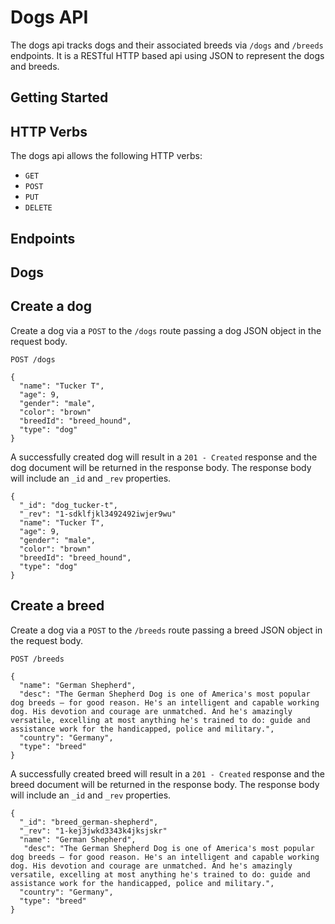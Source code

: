 # Dogs API

The dogs api tracks dogs and their associated breeds via `/dogs` and `/breeds` endpoints.  It is a RESTful HTTP based api using JSON to represent the dogs and breeds. 

## Getting Started

## HTTP Verbs

The dogs api allows the following HTTP verbs:

- `GET`
- `POST`
- `PUT`
- `DELETE`

## Endpoints

## Dogs

## Create a dog

Create a dog via a `POST` to the `/dogs` route passing a dog JSON object in the request body. 

```
POST /dogs

{
  "name": "Tucker T",
  "age": 9,
  "gender": "male",
  "color": "brown"
  "breedId": "breed_hound",
  "type": "dog"
}
```

A successfully created dog will result in a `201 - Created` response and the dog document will be returned in the response body.  The response body will include an `_id` and `_rev` properties.  

```
{
  "_id": "dog_tucker-t",
  "_rev": "1-sdklfjkl3492492iwjer9wu"
  "name": "Tucker T",
  "age": 9,
  "gender": "male",
  "color": "brown"
  "breedId": "breed_hound",
  "type": "dog"
}
```


## Create a breed

Create a dog via a `POST` to the `/breeds` route passing a breed JSON object in the request body. 

```
POST /breeds

{
  "name": "German Shepherd",
  "desc": "The German Shepherd Dog is one of America's most popular dog breeds — for good reason. He's an intelligent and capable working dog. His devotion and courage are unmatched. And he's amazingly versatile, excelling at most anything he's trained to do: guide and assistance work for the handicapped, police and military.",
  "country": "Germany",
  "type": "breed"
}
```

A successfully created breed will result in a `201 - Created` response and the breed document will be returned in the response body.  The response body will include an `_id` and `_rev` properties.  

```
{
  "_id": "breed_german-shepherd",
  "_rev": "1-kej3jwkd3343k4jksjskr"
  "name": "German Shepherd",
   "desc": "The German Shepherd Dog is one of America's most popular dog breeds — for good reason. He's an intelligent and capable working dog. His devotion and courage are unmatched. And he's amazingly versatile, excelling at most anything he's trained to do: guide and assistance work for the handicapped, police and military.",
  "country": "Germany",
  "type": "breed"
}
```

